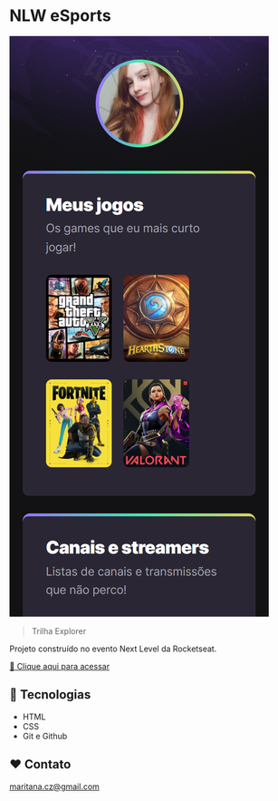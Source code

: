 # NLW eSports

![prewiew](./.github/preview.png)

> Trilha Explorer

Projeto construído no evento Next Level da Rocketseat.

[🔗 Clique aqui para acessar](https://maritanaalves.github.io/nlw_esports_explorer/)

## 🔧 Tecnologias

- HTML
- CSS
- Git e Github

## ❤️ Contato

maritana.cz@gmail.com
